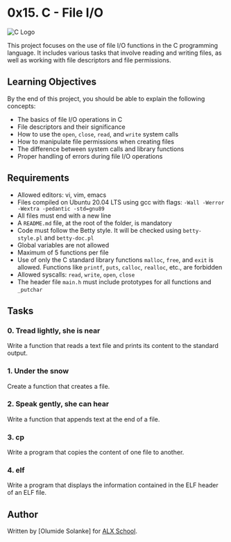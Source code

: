 # 0x15. C - File I/O

![C Logo](https://img.icons8.com/color/452/c-programming.png)

This project focuses on the use of file I/O functions in the C programming language. It includes various tasks that involve reading and writing files, as well as working with file descriptors and file permissions.

## Learning Objectives

By the end of this project, you should be able to explain the following concepts:

- The basics of file I/O operations in C
- File descriptors and their significance
- How to use the `open`, `close`, `read`, and `write` system calls
- How to manipulate file permissions when creating files
- The difference between system calls and library functions
- Proper handling of errors during file I/O operations

## Requirements

- Allowed editors: vi, vim, emacs
- Files compiled on Ubuntu 20.04 LTS using gcc with flags: `-Wall -Werror -Wextra -pedantic -std=gnu89`
- All files must end with a new line
- A `README.md` file, at the root of the folder, is mandatory
- Code must follow the Betty style. It will be checked using `betty-style.pl` and `betty-doc.pl`
- Global variables are not allowed
- Maximum of 5 functions per file
- Use of only the C standard library functions `malloc`, `free`, and `exit` is allowed. Functions like `printf`, `puts`, `calloc`, `realloc`, etc., are forbidden
- Allowed syscalls: `read`, `write`, `open`, `close`
- The header file `main.h` must include prototypes for all functions and `_putchar`

## Tasks

### 0. Tread lightly, she is near

Write a function that reads a text file and prints its content to the standard output.

### 1. Under the snow

Create a function that creates a file.

### 2. Speak gently, she can hear

Write a function that appends text at the end of a file.

### 3. cp

Write a program that copies the content of one file to another.

### 4. elf

Write a program that displays the information contained in the ELF header of an ELF file.

## Author

Written by [Olumide Solanke] for [ALX School](https://www.alx.org/).
